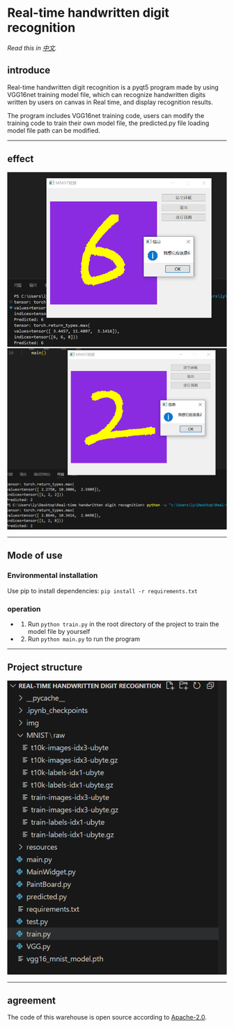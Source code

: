 # Real-time handwritten digit recognition

*Read this in [中文](README.md).*
## introduce

Real-time handwritten digit recognition is a pyqt5 program made by using VGG16net training model file, which can recognize handwritten digits written by users on canvas in Real time, and display recognition results.

The program includes VGG16net training code, users can modify the training code to train their own model file, the predicted.py file loading model file path can be modified.

-----
## effect
![](resources/726.png)
![](resources/909.png)

-----

## Mode of use
### Environmental installation
Use pip to install dependencies: `pip install -r requirements.txt`

### operation
- 1. Run `python train.py` in the root directory of the project to train the model file by yourself
- 2. Run `python main.py` to run the program

-----

## Project structure
![](resources/408.png)

-----
## agreement
The code of this warehouse is open source according to [Apache-2.0](LICENSE).
